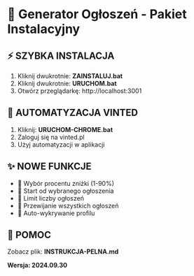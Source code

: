 # 🚀 Generator Ogłoszeń - Pakiet Instalacyjny

## ⚡ SZYBKA INSTALACJA
1. Kliknij dwukrotnie: **ZAINSTALUJ.bat**
2. Kliknij dwukrotnie: **URUCHOM.bat**  
3. Otwórz przeglądarkę: http://localhost:3001

## 🤖 AUTOMATYZACJA VINTED
1. Kliknij: **URUCHOM-CHROME.bat**
2. Zaloguj się na vinted.pl
3. Użyj automatyzacji w aplikacji

## ✨ NOWE FUNKCJE
- 🎯 Wybór procentu zniżki (1-90%)
- 🚀 Start od wybranego ogłoszenia
- 🔢 Limit liczby ogłoszeń  
- 📜 Przewijanie wszystkich ogłoszeń
- 🔗 Auto-wykrywanie profilu

## 📖 POMOC
Zobacz plik: **INSTRUKCJA-PELNA.md**

**Wersja: 2024.09.30**
